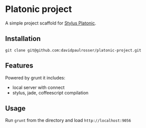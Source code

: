 # Platonic project

A simple project scaffold for [Stylus Platonic](https://github.com/davidpaulrosser/stylus-platonic).

## Installation

```
git clone git@github.com:davidpaulrosser/platonic-project.git
```

## Features

Powered by grunt it includes:

* local server with connect
* stylus, jade, coffeescript compilation 

## Usage

Run ```grunt``` from the directory and load ```http://localhost:9056```